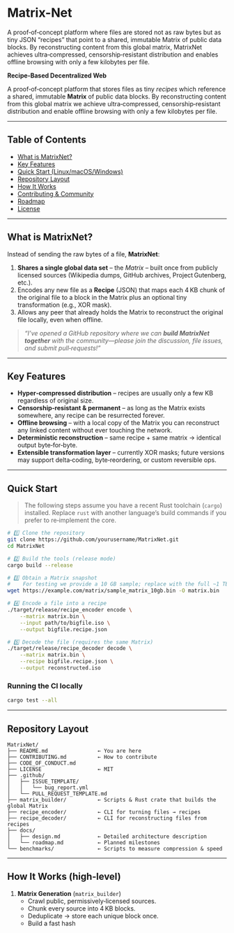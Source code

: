 # Matrix-Net
A proof‑of‑concept platform where files are stored not as raw bytes but as tiny JSON “recipes” that point to a shared, immutable Matrix of public data blocks. By reconstructing content from this global matrix, MatrixNet achieves ultra‑compressed, censorship‑resistant distribution and enables offline browsing with only a few kilobytes per file.

**Recipe‑Based Decentralized Web**

A proof‑of‑concept platform that stores files as tiny *recipes* which reference a shared, immutable **Matrix** of public data blocks. By reconstructing content from this global matrix we achieve ultra‑compressed, censorship‑resistant distribution and enable offline browsing with only a few kilobytes per file.

---  

## Table of Contents
- [What is MatrixNet?](#what-is-matrixnet)
- [Key Features](#key-features)
- [Quick Start (Linux/macOS/Windows)](#quick-start)
- [Repository Layout](#repository-layout)
- [How It Works](#how-it-works)
- [Contributing & Community](#contributing--community)
- [Roadmap](#roadmap)
- [License](#license)

---  

## What is MatrixNet?

Instead of sending the raw bytes of a file, **MatrixNet**:

1. **Shares a single global data set** – the *Matrix* – built once from publicly licensed sources (Wikipedia dumps, GitHub archives, Project Gutenberg, etc.).  
2. Encodes any new file as a **Recipe** (JSON) that maps each 4 KB chunk of the original file to a block in the Matrix plus an optional tiny transformation (e.g., XOR mask).  
3. Allows any peer that already holds the Matrix to reconstruct the original file locally, even when offline.

> *“I’ve opened a GitHub repository where we can **build MatrixNet together** with the community—please join the discussion, file issues, and submit pull‑requests!”*  

---  

## Key Features

- **Hyper‑compressed distribution** – recipes are usually only a few KB regardless of original size.  
- **Censorship‑resistant & permanent** – as long as the Matrix exists somewhere, any recipe can be resurrected forever.  
- **Offline browsing** – with a local copy of the Matrix you can reconstruct any linked content without ever touching the network.  
- **Deterministic reconstruction** – same recipe + same matrix → identical output byte‑for‑byte.  
- **Extensible transformation layer** – currently XOR masks; future versions may support delta‑coding, byte‑reordering, or custom reversible ops.  

---  

## Quick Start

> The following steps assume you have a recent Rust toolchain (`cargo`) installed. Replace `rust` with another language’s build commands if you prefer to re‑implement the core.

```bash
# 1️⃣ Clone the repository
git clone https://github.com/yourusername/MatrixNet.git
cd MatrixNet

# 2️⃣ Build the tools (release mode)
cargo build --release

# 3️⃣ Obtain a Matrix snapshot
#    For testing we provide a 10 GB sample; replace with the full ~1 TB set later.
wget https://example.com/matrix/sample_matrix_10gb.bin -O matrix.bin

# 4️⃣ Encode a file into a recipe
./target/release/recipe_encoder encode \
    --matrix matrix.bin \
    --input path/to/bigfile.iso \
    --output bigfile.recipe.json

# 5️⃣ Decode the file (requires the same Matrix)
./target/release/recipe_decoder decode \
    --matrix matrix.bin \
    --recipe bigfile.recipe.json \
    --output reconstructed.iso
```

### Running the CI locally  
```bash
cargo test --all
```

---  

## Repository Layout

```
MatrixNet/
├── README.md                ← You are here
├── CONTRIBUTING.md          ← How to contribute
├── CODE_OF_CONDUCT.md
├── LICENSE                  ← MIT
├── .github/
│   ├── ISSUE_TEMPLATE/
│   │   └── bug_report.yml
│   └── PULL_REQUEST_TEMPLATE.md
├── matrix_builder/          ← Scripts & Rust crate that builds the global Matrix
├── recipe_encoder/          ← CLI for turning files → recipes
├── recipe_decoder/          ← CLI for reconstructing files from recipes
├── docs/
│   ├── design.md            ← Detailed architecture description
│   └── roadmap.md           ← Planned milestones
└── benchmarks/              ← Scripts to measure compression & speed
```

---  

## How It Works (high‑level)

1. **Matrix Generation** (`matrix_builder`)  
   - Crawl public, permissively‑licensed sources.  
   - Chunk every source into 4 KB blocks.  
   - Deduplicate → store each unique block once.  
   - Build a fast hash
